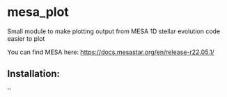 # mesa_plot
Small module to make plotting output from MESA 1D stellar evolution code easier to plot

You can find MESA here:
https://docs.mesastar.org/en/release-r22.05.1/

## Installation:
''



